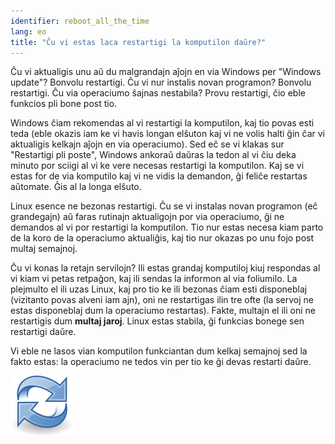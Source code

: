 ```yaml
---
identifier: reboot_all_the_time
lang: eo
title: "Ĉu vi estas laca restartigi la komputilon daŭre?"
---
```


Ĉu vi aktualigis unu aŭ du malgrandajn aĵojn en via Windows per "Windows update"? Bonvolu restartigi. Ĉu vi nur instalis novan programon? Bonvolu restartigi. Ĉu via operaciumo ŝajnas nestabila? Provu restartigi, ĉio eble funkcios pli bone post tio.

Windows ĉiam rekomendas al vi restartigi la komputilon, kaj tio povas esti teda (eble okazis iam ke vi havis longan elŝuton kaj vi ne volis halti ĝin ĉar vi aktualigis kelkajn aĵojn en via operaciumo). Sed eĉ se vi klakas sur "Restartigi pli poste", Windows ankoraŭ daŭras la tedon al vi ĉiu deka minuto por sciigi al vi ke vere necesas restartigi la komputilon. Kaj se vi estas for de via komputilo kaj vi ne vidis la demandon, ĝi feliĉe restartas aŭtomate. Ĝis al la longa elŝuto.

Linux esence ne bezonas restartigi. Ĉu se vi instalas novan programon (eĉ grandegajn) aŭ faras rutinajn aktualigojn por via operaciumo, ĝi ne demandos al vi por restartigi la komputilon. Tio nur estas necesa kiam parto de la koro de la operaciumo aktualiĝis, kaj tio nur okazas po unu fojo post multaj semajnoj.

Ĉu vi konas la retajn servilojn? Ili estas grandaj komputiloj kiuj respondas al vi kiam vi petas retpaĝon, kaj ili sendas la informon al via foliumilo. La plejmulto el ili uzas Linux, kaj pro tio ke ili bezonas ĉiam esti disponeblaj (vizitanto povas alveni iam ajn), oni ne restartigas ilin tre ofte (la servoj ne estas disponeblaj dum la operaciumo restartas). Fakte, multajn el ili oni ne restartigis dum <b>multaj jaroj</b>. Linux estas stabila, ĝi funkcias bonege sen restartigi daŭre. 

Vi eble ne lasos vian komputilon funkciantan dum kelkaj semajnoj sed la fakto estas: la operaciumo ne tedos vin per tio ke ĝi devas restarti daŭre.

<img src="/img/reboot_all_the_time_thumb.png" />




